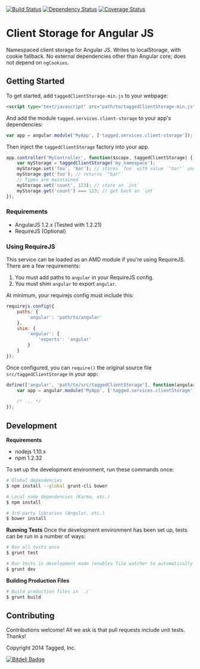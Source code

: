 [![Build Status](https://travis-ci.org/tagged/client-storage.png)](https://travis-ci.org/tagged/client-storage)
[![Dependency Status](https://gemnasium.com/tagged/client-storage.png)](https://gemnasium.com/tagged/client-storage)
[![Coverage Status](https://img.shields.io/coveralls/tagged/client-storage.svg)](https://coveralls.io/r/tagged/client-storage?branch=master)

# Client Storage for Angular JS

Namespaced client storage for Angular JS. Writes to localStorage, with cookie fallback.
No external dependencies other than Angular core; does not depend on `ngCookies`.

## Getting Started

To get started, add `taggedClientStorage-min.js` to your webpage:

```html
<script type="text/javascript" src="path/to/taggedClientStorage-min.js"></script>
```

And add the module `tagged.services.client-storage` to your app's dependencies:

```js
var app = angular.module('MyApp', ['tagged.services.client-storage']);
```

Then inject the `taggedClientStorage` factory into your app.

```js
app.controller('MyController', function($scope, taggedClientStorage) {
    var myStorage = taggedClientStorage('my_namespace');
    myStorage.set('foo', 'bar'); // stores `foo` with value `"bar"` under namespace `my_namespace`
    myStorage.get('foo'); // returns `"bar"`
    // Types are maintained
    myStorage.set('count', 123); // store an `int`
    myStorage.get('count') === 123; // get back an `int`
});
```

### Requirements

* AngularJS 1.2.x (Tested with 1.2.21)
* RequireJS (Optional)

### Using RequireJS

This service can be loaded as an AMD module if you're using RequireJS. There are a few requirements:

1. You must add paths to `angular` in your RequireJS config.
2. You must shim `angular` to export `angular`.

At minimum, your requirejs config must include this:

```js
requirejs.config({
    paths: {
        'angular': 'path/to/angular'
    },
    shim: {
        'angular': {
            'exports': 'angular'
        }
    }
});
```

Once configured, you can `require()` the original source file `src/taggedClientStorage` in your app:

```js
define(['angular', 'path/to/src/taggedClientStorage'], function(angular) {
    var app = angular.module('MyApp', ['tagged.services.clientStorage']);
  
    /* ... */
});
```

## Development

**Requirements**
* nodejs 1.10.x
* npm 1.2.32

To set up the development environment, run these commands once:

```bash
# Global dependencies
$ npm install --global grunt-cli bower

# Local node dependencies (Karma, etc.)
$ npm install

# 3rd-party libraries (Angular, etc.)
$ bower install
```

**Running Tests**
Once the development environment has been set up, tests can be run in a number of ways:

```bash
# Run all tests once
$ grunt test

# Run tests in development mode (enables file watcher to automatically rerun tests)
$ grunt dev
```

**Building Production Files**

```bash
# Build production files in `./`
$ grunt build
```

## Contributing
Contributions welcome! All we ask is that pull requests include unit tests. Thanks!

Copyright 2014 Tagged, Inc.

[![Bitdeli Badge](https://d2weczhvl823v0.cloudfront.net/tagged/client-storage/trend.png)](https://bitdeli.com/free "Bitdeli Badge")

